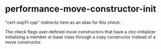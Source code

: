 # performance-move-constructor-init

\"cert-oop11-cpp\" redirects here as an alias for this check.

The check flags user-defined move constructors that have a
ctor-initializer initializing a member or base class through a copy
constructor instead of a move constructor.
